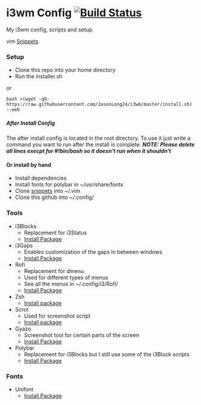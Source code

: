 # i3wm Config [![Build Status](http://jasonlong24.crabdance.com:8080/buildStatus/icon?job=i3wm)](http://192.168.86.107:8080/job/i3wm/)
 My i3wm config, scripts and setup.

 vim [Snippets](https://github.com/JasonLong24/snippets)
### Setup
- Clone this repo into your home directory
- Run the installer.sh

or

```
bash <(wget -qO- https://raw.githubusercontent.com/JasonLong24/i3wm/master/install.sh) --web
```
##### After Install Config
The after install config is located in the root directory. To use it just write a command you want to run after the install is complete.
__*NOTE: Please delete all lines execpt for #!bin/bash so it doesn't run when it shouldn't*__

#### Or install by hand
- Install dependencies
- Install fonts for polybar in ~/usr/share/fonts
- Clone [snippets](https://github.com/JasonLong24/snippets) into ~/.vim
- Clone this github into ~/.config/

### Tools
- i3Blocks
    - Replacement for i3Status
    - [Install Package](https://www.archlinux.org/packages/community/i686/i3blocks/)
- i3Gaps
    - Enables customization of the gaps in between windows
    - [Install Package](https://aur.archlinux.org/packages/i3-gaps-git/)
- Rofi
    - Replacement for dmenu
    - Used for different types of menus
    - See all the menus in ~/.config/i3/Rofi/
    - [Install Package](https://www.archlinux.org/packages/community/x86_64/rofi/)
- Zsh
    - [Install package](https://www.archlinux.org/packages/extra/x86_64/zsh/)
- Scrot
    - Used for screenshot script
    - [Install package](https://www.archlinux.org/packages/community/i686/scrot/)
- Gyazo
    - Screenshot tool for certain parts of the screen
    - [Install Package](https://aur.archlinux.org/packages/gyazo/)
- Polybar
    - Replacement for i3Blocks but I still use some of the i3Block scripts
    - [Install Package](https://github.com/jaagr/polybar)
    
### Fonts
- Unifont
    - [Install Package](https://www.archlinux.org/packages/extra/any/bdf-unifont/)
